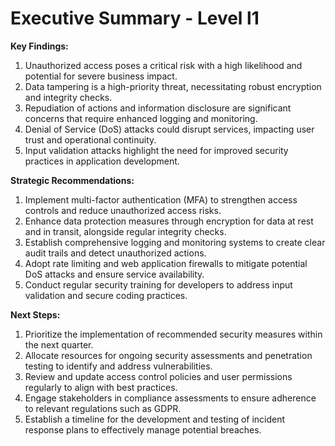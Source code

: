 # Executive Summary - Level l1

**Key Findings:**
1. Unauthorized access poses a critical risk with a high likelihood and potential for severe business impact.
2. Data tampering is a high-priority threat, necessitating robust encryption and integrity checks.
3. Repudiation of actions and information disclosure are significant concerns that require enhanced logging and monitoring.
4. Denial of Service (DoS) attacks could disrupt services, impacting user trust and operational continuity.
5. Input validation attacks highlight the need for improved security practices in application development.

**Strategic Recommendations:**
1. Implement multi-factor authentication (MFA) to strengthen access controls and reduce unauthorized access risks.
2. Enhance data protection measures through encryption for data at rest and in transit, alongside regular integrity checks.
3. Establish comprehensive logging and monitoring systems to create clear audit trails and detect unauthorized actions.
4. Adopt rate limiting and web application firewalls to mitigate potential DoS attacks and ensure service availability.
5. Conduct regular security training for developers to address input validation and secure coding practices.

**Next Steps:**
1. Prioritize the implementation of recommended security measures within the next quarter.
2. Allocate resources for ongoing security assessments and penetration testing to identify and address vulnerabilities.
3. Review and update access control policies and user permissions regularly to align with best practices.
4. Engage stakeholders in compliance assessments to ensure adherence to relevant regulations such as GDPR.
5. Establish a timeline for the development and testing of incident response plans to effectively manage potential breaches.

